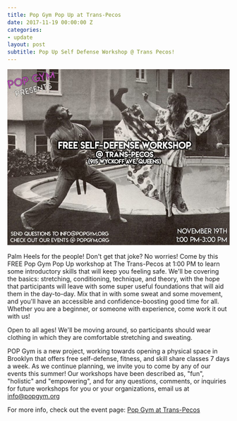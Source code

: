 ```yaml
---
title: Pop Gym Pop Up at Trans-Pecos
date: 2017-11-19 00:00:00 Z
categories:
- update
layout: post
subtitle: Pop Up Self Defense Workshop @ Trans Pecos!
---
```


![Pop Gym at Trans-Pecos](/assets/transp.jpg)


Palm Heels for the people! Don't get that joke? No worries! Come by this FREE Pop Gym Pop Up workshop at The Trans-Pecos at 1:00 PM to learn some introductory skills that will keep you feeling safe. We'll be covering the basics: stretching, conditioning, technique, and theory, with the hope that participants will leave with some super useful foundations that will aid them in the day-to-day. Mix that in with some sweat and some movement, and you'll have an accessible and confidence-boosting good time for all. Whether you are a beginner, or someone with experience, come work it out with us!

Open to all ages! We'll be moving around, so participants should wear clothing in which they are comfortable stretching and sweating.

POP Gym is a new project, working towards opening a physical space in Brooklyn that offers free self-defense, fitness, and skill share classes 7 days a week. As we continue planning, we invite you to come by any of our events this summer! Our workshops have been described as, "fun", "holistic" and "empowering", and for any questions, comments, or inquiries for future workshops for you or your organizations, email us at info@popgym.org


For more info, check out the event page: [Pop Gym at Trans-Pecos](https://www.facebook.com/events/1601854973187256/)
